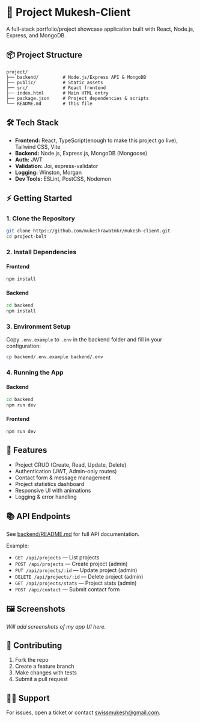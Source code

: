 # 🚀 Project Mukesh-Client

A full-stack portfolio/project showcase application built with React, Node.js, Express, and MongoDB.

## 📦 Project Structure

```
project/
├── backend/         # Node.js/Express API & MongoDB
├── public/          # Static assets
├── src/             # React frontend
├── index.html       # Main HTML entry
├── package.json     # Project dependencies & scripts
└── README.md        # This file
```

## 🛠️ Tech Stack

- **Frontend:** React, TypeScript(enough to make this project go live), Tailwind CSS, Vite
- **Backend:** Node.js, Express.js, MongoDB (Mongoose)
- **Auth:** JWT
- **Validation:** Joi, express-validator
- **Logging:** Winston, Morgan
- **Dev Tools:** ESLint, PostCSS, Nodemon

## ⚡ Getting Started

### 1. Clone the Repository

```sh
git clone https://github.com/mukeshrawatmkr/mukesh-client.git
cd project-bolt
```

### 2. Install Dependencies

#### Frontend

```sh
npm install
```

#### Backend

```sh
cd backend
npm install
```

### 3. Environment Setup

Copy `.env.example` to `.env` in the backend folder and fill in your configuration:

```sh
cp backend/.env.example backend/.env
```

### 4. Running the App

#### Backend

```sh
cd backend
npm run dev
```

#### Frontend

```sh
npm run dev
```

## 🧩 Features

- Project CRUD (Create, Read, Update, Delete)
- Authentication (JWT, Admin-only routes)
- Contact form & message management
- Project statistics dashboard
- Responsive UI with animations
- Logging & error handling

## 📚 API Endpoints

See [backend/README.md](backend/README.md) for full API documentation.

Example:

- `GET /api/projects` — List projects
- `POST /api/projects` — Create project (admin)
- `PUT /api/projects/:id` — Update project (admin)
- `DELETE /api/projects/:id` — Delete project (admin)
- `GET /api/projects/stats` — Project stats (admin)
- `POST /api/contact` — Submit contact form

## 🖼️ Screenshots

_Will add screenshots of my app UI here._

## 📝 Contributing

1. Fork the repo
2. Create a feature branch
3. Make changes with tests
4. Submit a pull request

## 🙋‍♂️ Support

For issues, open a ticket or contact [swissmukesh@gmail.com](mailto:swissmukeshrawat@gmail.com).
